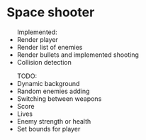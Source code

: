 <h1>Space shooter</h1>

<ul>
<label>Implemented: </label>
<li>Render player</li>
<li>Render list of enemies</li>
<li>Render bullets and implemented shooting</li>
<li>Collision detection</li>
</ul>

<ul>
<lable>TODO:</lable>
<li>Dynamic background</li>
<li>Random enemies adding</li>
<li>Switching between weapons</li>
<li>Score</li>
<li>Lives</li>
<li>Enemy strength or health </li>
<li>Set bounds for player</li>

</ul>
